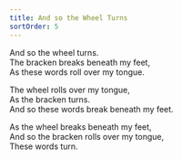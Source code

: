 ```yaml
---
title: And so the Wheel Turns
sortOrder: 5
---
```


And so the wheel turns.\
The bracken breaks beneath my feet,\
As these words roll over my tongue.

The wheel rolls over my tongue,\
As the bracken turns.\
And so these words break beneath my feet.

As the wheel breaks beneath my feet,\
And so the bracken rolls over my tongue,\
These words turn.
